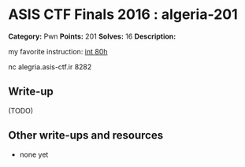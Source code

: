 # ASIS CTF Finals 2016 : algeria-201

**Category:** Pwn
**Points:** 201
**Solves:** 16
**Description:**

my favorite instruction: [int 80h](algeria.txz)

nc alegria.asis-ctf.ir 8282

## Write-up

(TODO)

## Other write-ups and resources

* none yet
